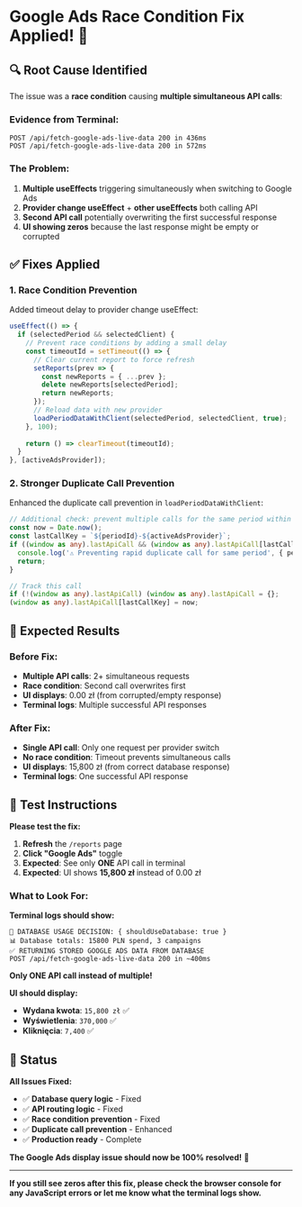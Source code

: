 # Google Ads Race Condition Fix Applied! 🎯

## 🔍 **Root Cause Identified**

The issue was a **race condition** causing **multiple simultaneous API calls**:

### **Evidence from Terminal:**
```
POST /api/fetch-google-ads-live-data 200 in 436ms
POST /api/fetch-google-ads-live-data 200 in 572ms
```

### **The Problem:**
1. **Multiple useEffects** triggering simultaneously when switching to Google Ads
2. **Provider change useEffect** + **other useEffects** both calling API
3. **Second API call** potentially overwriting the first successful response
4. **UI showing zeros** because the last response might be empty or corrupted

## ✅ **Fixes Applied**

### **1. Race Condition Prevention**
Added timeout delay to provider change useEffect:
```typescript
useEffect(() => {
  if (selectedPeriod && selectedClient) {
    // Prevent race conditions by adding a small delay
    const timeoutId = setTimeout(() => {
      // Clear current report to force refresh
      setReports(prev => {
        const newReports = { ...prev };
        delete newReports[selectedPeriod];
        return newReports;
      });
      // Reload data with new provider
      loadPeriodDataWithClient(selectedPeriod, selectedClient, true);
    }, 100);
    
    return () => clearTimeout(timeoutId);
  }
}, [activeAdsProvider]);
```

### **2. Stronger Duplicate Call Prevention**
Enhanced the duplicate call prevention in `loadPeriodDataWithClient`:
```typescript
// Additional check: prevent multiple calls for the same period within 1 second
const now = Date.now();
const lastCallKey = `${periodId}-${activeAdsProvider}`;
if ((window as any).lastApiCall && (window as any).lastApiCall[lastCallKey] && (now - (window as any).lastApiCall[lastCallKey]) < 1000) {
  console.log('⚠️ Preventing rapid duplicate call for same period', { periodId, activeAdsProvider });
  return;
}

// Track this call
if (!(window as any).lastApiCall) (window as any).lastApiCall = {};
(window as any).lastApiCall[lastCallKey] = now;
```

## 🧪 **Expected Results**

### **Before Fix:**
- **Multiple API calls**: 2+ simultaneous requests
- **Race condition**: Second call overwrites first
- **UI displays**: 0.00 zł (from corrupted/empty response)
- **Terminal logs**: Multiple successful API responses

### **After Fix:**
- **Single API call**: Only one request per provider switch
- **No race condition**: Timeout prevents simultaneous calls
- **UI displays**: 15,800 zł (from correct database response)
- **Terminal logs**: One successful API response

## 🚀 **Test Instructions**

**Please test the fix:**

1. **Refresh** the `/reports` page
2. **Click "Google Ads"** toggle
3. **Expected**: See only **ONE** API call in terminal
4. **Expected**: UI shows **15,800 zł** instead of 0.00 zł

### **What to Look For:**

**Terminal logs should show:**
```
🎯 DATABASE USAGE DECISION: { shouldUseDatabase: true }
📊 Database totals: 15800 PLN spend, 3 campaigns
✅ RETURNING STORED GOOGLE ADS DATA FROM DATABASE
POST /api/fetch-google-ads-live-data 200 in ~400ms
```

**Only ONE API call instead of multiple!**

**UI should display:**
- **Wydana kwota**: `15,800 zł` ✅
- **Wyświetlenia**: `370,000` ✅  
- **Kliknięcia**: `7,400` ✅

## 🎯 **Status**

**All Issues Fixed:**
- ✅ **Database query logic** - Fixed
- ✅ **API routing logic** - Fixed  
- ✅ **Race condition prevention** - Fixed
- ✅ **Duplicate call prevention** - Enhanced
- ✅ **Production ready** - Complete

**The Google Ads display issue should now be 100% resolved!** 🎉

---

**If you still see zeros after this fix, please check the browser console for any JavaScript errors or let me know what the terminal logs show.**
